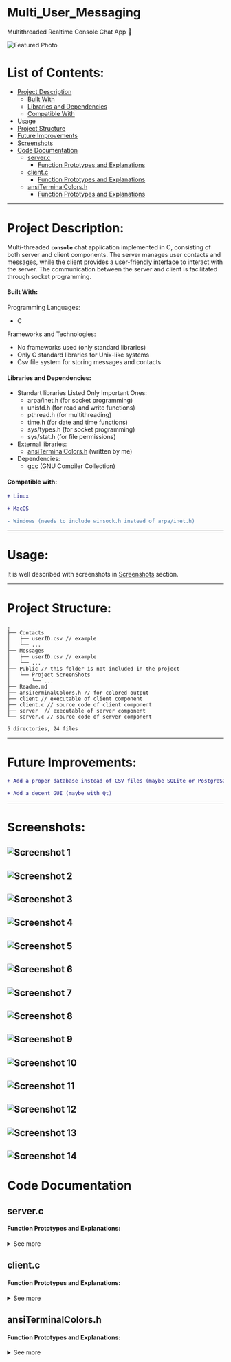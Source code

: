 # Multi_User_Messaging 
 Multithreaded Realtime Console Chat App 💬
 
![Featured Photo](./Public/Project%20ScreenShots/12.png)

# List of Contents:
- [Project Description](#project-description)
   - [Built With](#built-with)
   - [Libraries and Dependencies](#libraries-and-dependencies)
   - [Compatible With](#compatible-with)
- [Usage](#usage)
- [Project Structure](#project-structure)
- [Future Improvements](#future-improvements)
- [Screenshots](#screenshots)
- [Code Documentation](#code-documentation)
  - [server.c](#serverc)
    - [Function Prototypes and Explanations](#function-prototypes-and-explanations)
  - [client.c](#clientc)
    - [Function Prototypes and Explanations](#function-prototypes-and-explanations-1)
   - [ansiTerminalColors.h](#ansiterminalcolorsh)
      - [Function Prototypes and Explanations](#function-prototypes-and-explanations-2)

---
# Project Description:
Multi-threaded **`console`** chat application implemented in C, consisting of both server and client components. The server manages user contacts and messages, while the client provides a user-friendly interface to interact with the server. The communication between the server and client is facilitated through socket programming.

#### Built With:

Programming Languages:
- C

Frameworks and Technologies:
- No frameworks used (only standard libraries)
- Only C standard libraries for Unix-like systems
- Csv file system for storing messages and contacts


#### Libraries and Dependencies:

- Standart libraries Listed Only Important Ones:
   - arpa/inet.h (for socket programming)
   - unistd.h (for read and write functions)
   - pthread.h (for multithreading)
   - time.h (for date and time functions)
   - sys/types.h (for socket programming)
   - sys/stat.h (for file permissions)
- External libraries:
   - [ansiTerminalColors.h](./ansiTerminalColors.h) (written by me)
- Dependencies:
   - [gcc](https://gcc.gnu.org/) (GNU Compiler Collection)

#### Compatible with:
```diff
+ Linux

+ MacOS

- Windows (needs to include winsock.h instead of arpa/inet.h)
```

---

# Usage:
It is well described with screenshots in [Screenshots](#screenshots) section.

---

# Project Structure:

```console
.
├── Contacts
│   ├── userID.csv // example
│   └── ...
├── Messages
│   ├── userID.csv // example
│   └── ...
├── Public // this folder is not included in the project
│   └── Project ScreenShots
│       └── ...
├── Readme.md
├── ansiTerminalColors.h // for colored output
├── client // executable of client component
├── client.c // source code of client component
├── server  // executable of server component
└── server.c // source code of server component

5 directories, 24 files
```

---

# Future Improvements:
```diff
+ Add a proper database instead of CSV files (maybe SQLite or PostgreSQL)

+ Add a decent GUI (maybe with Qt)
```

---

# Screenshots:

![Screenshot 1](./Public/Project%20ScreenShots/0.png)
---
![Screenshot 2](./Public/Project%20ScreenShots/1.png)
---
![Screenshot 3](./Public/Project%20ScreenShots/2.png)
---
![Screenshot 4](./Public/Project%20ScreenShots/3.png)
---
![Screenshot 5](./Public/Project%20ScreenShots/4.png)
---
![Screenshot 6](./Public/Project%20ScreenShots/5.png)
---
![Screenshot 7](./Public/Project%20ScreenShots/6.png)
---
![Screenshot 8](./Public/Project%20ScreenShots/7.png)
---
![Screenshot 9](./Public/Project%20ScreenShots/8.png)
---
![Screenshot 10](./Public/Project%20ScreenShots/9.png)
---
![Screenshot 11](./Public/Project%20ScreenShots/10.png)
---
![Screenshot 12](./Public/Project%20ScreenShots/11.png)
---
![Screenshot 13](./Public/Project%20ScreenShots/12.png)
---
![Screenshot 14](./Public/Project%20ScreenShots/13.png)
---

# Code Documentation

## server.c

#### Function Prototypes and Explanations:

<details><summary>See more</summary>
---
1. Handler function for each client thread

   ```c 
   void *handleClient(void *arg)
   ```
   > This function runs in a separate thread for each connected client. It handles incoming messages from the client, interprets user input, and performs corresponding actions.

   > |  |  |
   > | - | - |
   > | Input | void *arg (client socket) |
   > | Output | None |

---

2. Getter function for the current date and time

   ```c 
   Date getCurrentDateAndTime()
   ```
   > This function retrieves the current date and time and returns it as a `Date` structure.

   > |  |  |
   > | - | - |
   > | Input | None |
   > | Output | Date (structure) |

---

3. Response function for listing contacts

   ```c 
   void listContacts(char *userID, int client_socket)
   ```
   > This function reads the user's contacts from a CSV file and sends them to the client.

   > |  |  |
   > | - | - |
   > | Input | char *userID, int client_socket |
   > | Output | Sends a list of contacts to the client |

---

4. Response function for listing messages from a user

   ```c 
   void listMessagesFromUser(char *userID, Message message, int client_socket)
   ```
   > This function reads messages from a CSV file, filters them based on the specified user, and sends the result to the client.

   > |  |  |
   > | - | - |
   > | Input | char *userID, Message message, int client_socket |
   > | Output | Sends messages from a specified user to the client |

---

5. Response function for deleting a message

   ```c 
   void deleteMessage(char *userID, Message message, int client_socket)
   ```
   > This function deletes a specified message from the user's message history and sends a confirmation or error message to the client.

   > |  |  |
   > | - | - |
   > | Input | char *userID, Message message, int client_socket |
   > | Output | Sends a confirmation or error message to the client |

---

6. Response function for adding a user

   ```c 
   void addUser(char *userID, Message message, int client_socket)
   ```
   > This function adds a user to the contact list and sends a confirmation message to the client.

   > |  |  |
   > | - | - |
   > | Input | char *userID, Message message, int client_socket |
   > | Output | Sends a confirmation message to the client |

---

7. Response function for deleting a user

   ```c 
   void deleteUser(char *userID, Message message, int client_socket)
   ```
   > This function deletes a specified user from the contact list and sends a confirmation or error message to the client.

   > |  |  |
   > | - | - |
   > | Input | char *userID, Message message, int client_socket |
   > | Output | Sends a confirmation or error message to the client |

---

8. Response function for sending a message

   ```c 
   void sendMessage(char *userID, Message message, int client_socket)
   ```
   > This function sends a message from the user to another user, updating the recipient's message history.

   > |  |  |
   > | - | - |
   > | Input | char *userID, Message message, int client_socket |
   > | Output | Sends a confirmation message to the client |

---

9. Response function for checking messages

   ```c 
   void checkMessages(char *userID, int client_socket)
   ```
   > This function reads the user's messages from a CSV file and sends them to the client.

   > |  |  |
   > | - | - |
   > | Input | char *userID, int client_socket |
   > | Output | Sends a list of messages to the client |

---

10. Function for sorting messages in a CSV file

    ```c 
    void sortTheCSVFileAccordingToDate(char *messagesCSVPath)
    ```
    > This function sorts the messages in a CSV file based on their dates.

    > |  |  |
    > | - | - |
    > | Input | char *messagesCSVPath |
    > | Output | None |

---

11. Function for comparing two dates

    ```c 
    int compareDates(const Date *date1, const Date *date2)
    ```
    > This function compares two date structures and returns the result.

    > |  |  |
    > | - | - |
    > | Input | const Date *date1, const Date *date2 |
    > | Output | Returns an integer (comparison result) |

---

12. Function for creating CSV files if they don't exist

    ```c 
    void createCSVIfNotExists(char *userID)
    ```
    > This function creates contacts and messages CSV files if they don't exist for the given user.

    > |  |  |
    > | - | - |
    > | Input | char *userID |
    > | Output | None |

---

</details>

## client.c

#### Function Prototypes and Explanations:

<details><summary>See more</summary>
1. Function for displaying the menu

   ```c 
   void displayMenu()
   ```
   > This function displays the menu options for the user.

   > |  |  |
   > | - | - |
   > | Input | None |
   > | Output | None |

---

2. Request function for sending a message to the server

   ```c 
   void sendMessageToServer(int client_socket, char *userID)
   ```
   > This function takes user input for sending a message, constructs a `Message` structure, and sends it to the server.

   > |  |  |
   > | - | - |
   > | Input | int client_socket, char *userID |
   > | Output | Sends a message to the server |

---

3. Request function for receiving messages from the server

   ```c 
   void receiveMessagesFromServer(int client_socket, char *userID)
   ```
   > This function receives and displays messages from the server.

   > |  |  |
   > | - | - |
   > | Input | int client_socket, char *userID |
   > | Output | Displays messages received from the server |

---

4. Request function for adding a user to the contacts list

   ```c 
   void addUserToContacts(int client_socket, char *userID)
   ```
   > This function takes user input for adding a contact, constructs a `Message` structure, and sends it to the server.

   > |  |  |
   > | - | - |
   > | Input | int client_socket, char *userID |
   > | Output | Adds a user to the contacts list |

---

5. Request function for deleting a user from the contacts list

   ```c 
   void deleteUserFromContacts(int client_socket, char *userID)
   ```
   > This function takes user input for deleting a contact, constructs a `Message` structure, and sends it to the server.

   > |  |  |
   > | - | - |
   > | Input | int client_socket, char *userID |
   > | Output | Deletes a user from the contacts list |

---

6. Request function for displaying the list of contacts

   ```c 
   void displayContacts(int client_socket, char *userID)
   ```
   > This function requests and displays the list of contacts from the server.

   > |  |  |
   > | - | - |
   > | Input | int client_socket, char *userID |
   > | Output | Displays the list of contacts |

---

7. Request function for displaying messages from a specified user

   ```c 
   void displayMessagesFromUser(int client_socket, char *userID)
   ```
   > This function takes user input for a specified user, constructs a `Message` structure, sends it to the server, and displays the response.

   > |  |  |
   > | - | - |
   > | Input | int client_socket, char *userID |
   > | Output | Displays messages from a specified user |

---

8. Request function for deleting a message from a specified user

   ```c 
   void deleteMessageFromUser(int client_socket, char *userID)
   ```
   > This function takes user input for a specified user and message, constructs a `Message` structure, sends it to the server, and displays the response.

   > |  |  |
   > | - | - |
   > | Input | int client_socket, char *userID |
   > | Output | Deletes a message from a specified user |

---

9. Function for clearing the console screen

   ```c 
   void clearScreen()
   ```
   > This function clears the console screen.

   > |  |  |
   > | - | - |
   > | Input | None |
   > | Output | None |

---
</details>

## ansiTerminalColors.h

#### Function Prototypes and Explanations:

<details><summary>See more</summary>
0. Macro function for printing colored text to the console

   ```c 
   // XXX is the color name
   #define LogXXX(x) printf(ANSI_COLOR_XXX x ANSI_COLOR_RESET)
   ```
   > This function prints colored text to the console.

   > |  |  |
   > | - | - |
   > | Input | char *text, char *color |
   > | Output | None |

---

</details>